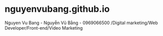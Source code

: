 # nguyenvubang.github.io
Nguyen Vu Bang - Nguyễn Vũ Bằng - 0969066500 /Digital marketing/Web Developer/Front-end/Video Marketing

